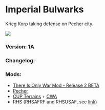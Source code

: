 # Imperial Bulwarks

Krieg Korp taking defense on Pecher city.

<img src='https://github.com/FrozenFrogsMissionworks/Imperial_Bulwarks/blob/master/overview.jpg?raw=true' />

### Version: 1A

### Changelog: 

### Mods:
- [There Is Only War Mod - Release 2 BETA](https://steamcommunity.com/sharedfiles/filedetails/?id=1160452826)
- [Pecher](https://steamcommunity.com/sharedfiles/filedetails/?id=708597484)
- [CUP Terrains](https://steamcommunity.com/workshop/filedetails/?id=583496184) + [CWA](https://steamcommunity.com/workshop/filedetails/?id=853743366)
- RHS (RHSAFRF and RHSUSAF, see [link](https://steamcommunity.com/workshop/filedetails/?id=843770737))
